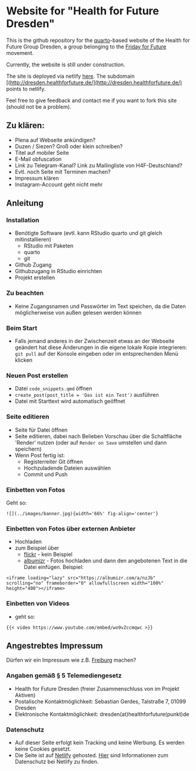 # Website for "Health for Future Dresden"
This is the github repository for the [quarto](https://quarto.org/)-based website of the Health for Future Group Dresden, a group belonging to the [Friday for Future](https://en.wikipedia.org/wiki/School_Strike_for_Climate) movement.

Currently, the website is still under construction.

The site is deployed via netlify [here](https://h4f-dresden.netlify.app/). The subdomain [(http://dresden.healthforfuture.de/](http://dresden.healthforfuture.de/) points to netlify.

Feel free to give feedback and contact me if you want to fork this site (should not be a problem).

## Zu klären:
* Plena auf Webseite ankündigen?
* Duzen / Siezen? Groß oder klein schreiben?
* Titel auf mobiler Seite
* E-Mail obfuscation
* Link zu Telegram-Kanal? Link zu Mailingliste von H4F-Deutschland?
* Evtl. noch Seite mit Terminen machen?
* Impressum klären
* Instagram-Account geht nicht mehr

## Anleitung
### Installation
* Benötigte Software (evtl. kann RStudio quarto und git gleich mitinstallieren)
  - RStudio mit Paketen
  - quarto
  - git
* Github Zugang
* Githubzugang in RStudio einrichten
* Projekt erstellen

### Zu beachten
* Keine Zugangsnamen und Passwörter im Text speichen, da die Daten möglicherweise von außen gelesen werden können

### Beim Start 
* Falls jemand anderes in der Zwischenzeit etwas an der Webseite geändert hat diese Änderungen in die eigene lokale Kopie integrieren:  `git pull` auf der Konsole eingeben oder im entsprechenden Menü klicken

### Neuen Post erstellen
* Datei `code_snippets.qmd` öffnen
* `create_post(post_title = 'Das ist ein Test')` ausführen
* Datei mit Starttext wird automatisch geöffnet

### Seite editieren
* Seite für Datei öffnen
* Seite editieren, dabei nach Belieben Vorschau über die Schaltfläche 'Render' nutzen (oder auf `Render on Save` umstellen und dann speichern)
* Wenn Post fertig ist:
  * Registerreiter Git öffnen
  * Hochzuladende Dateien auswählen
  * Commit und Push
  
### Einbetten von Fotos
Geht so:

```{.default shortcodes="false"}
![](../images/banner.jpg){width='66%' fig-align='center'}
```

### Einbetten von Fotos über externen Anbieter
* Hochladen
* zum Beispiel über
  * [flickr](https://www.flickr.com/) - kein Beispiel
  * [albumizr](https://albumizr.com/) - Fotos hochladen und dann den angebotenen Text in die Datei einfügen. Beispiel:
  
```{.default shortcodes="false"}
<iframe loading="lazy" src="https://albumizr.com/a/nzJb" scrolling="no" frameborder="0" allowfullscreen width="100%" height="400"></iframe>
```
### Einbetten von Videos
* geht so:

``` {.default shortcodes="false"}
{{< video https://www.youtube.com/embed/wo9vZccmqwc >}}
```


## Angestrebtes Impressum
Dürfen wir ein Impressum wie z.B. [Freiburg](https://freiburg.healthforfuture.de/?page_id=214) machen? 

### Angaben gemäß § 5 Telemediengesetz
* Health for Future Dresden (freier Zusammenschluss von im Projekt Aktiven)
* Postalische Kontaktmöglichkeit: Sebastian Gerdes, Talstraße 7, 01099 Dresden
* Elektronische Kontaktmöglichkeit: dresden(at)healthforfuture(punkt)de

### Datenschutz
* Auf dieser Seite erfolgt kein Tracking und keine Werbung. Es werden keine Cookies gesetzt.
* Die Seite ist auf [Netlify](https://netlify.app/) gehosted. [Hier](https://www.netlify.com/privacy/) sind Informationen zum Datenschutz bei Netlify zu finden.